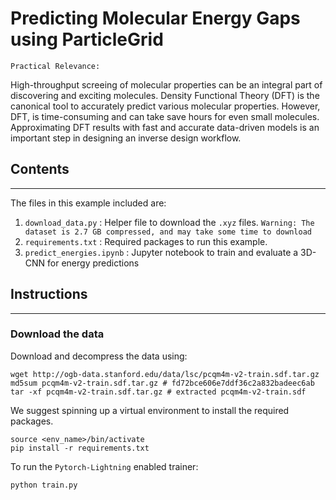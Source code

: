 # Predicting Molecular Energy Gaps using ParticleGrid

``Practical Relevance:``

 High-throughput screeing of molecular properties can be an integral part of discovering and exciting molecules. Density Functional Theory (DFT) is the canonical tool to accurately predict various molecular properties. However, DFT, is time-consuming and can take save hours for even small molecules. Approximating DFT results with fast and accurate data-driven models is an important step in designing an inverse design workflow. 

## Contents
---
The files in this example included are: 

1. `download_data.py` : Helper file to download the `.xyz` files. ``Warning: The dataset is 2.7 GB compressed, and may take some time to download`` 
3. `requirements.txt` : Required packages to run this example.  
2. `predict_energies.ipynb` : Jupyter notebook to train and evaluate a 3D-CNN for energy predictions

## Instructions
---

### Download the data 

Download and decompress the data using: 
```
wget http://ogb-data.stanford.edu/data/lsc/pcqm4m-v2-train.sdf.tar.gz
md5sum pcqm4m-v2-train.sdf.tar.gz # fd72bce606e7ddf36c2a832badeec6ab
tar -xf pcqm4m-v2-train.sdf.tar.gz # extracted pcqm4m-v2-train.sdf
```


We suggest spinning up a virtual environment to install the required packages. 

```
source <env_name>/bin/activate
pip install -r requirements.txt
```

To run the `Pytorch-Lightning` enabled trainer:

```
python train.py
```
